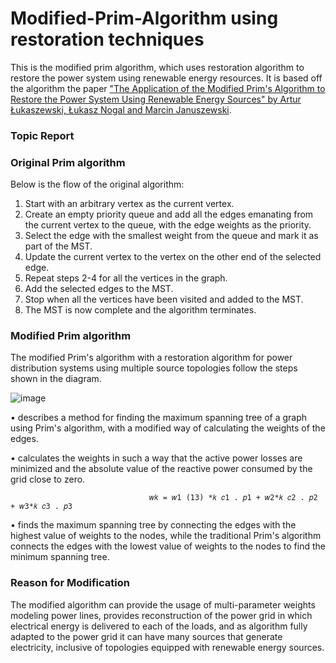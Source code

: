 # Modified-Prim-Algorithm using restoration techniques

This is the modified prim algorithm, which uses restoration algorithm to restore the power system using renewable energy resources. It is based off the algorithm the paper [&#34;The Application of the Modified Prim&#39;s Algorithm to Restore the Power System Using Renewable Energy Sources&#34; by Artur Łukaszewski, Łukasz Nogal and Marcin Januszewski](https://doi.org/10.3390/sym14051012). 

### Topic Report

### Original Prim algorithm

Below is the flow of the original algorithm:

1. Start with an arbitrary vertex as the current vertex.
2. Create an empty priority queue and add all the edges emanating from the current vertex to the queue, with the edge weights as the priority.
3. Select the edge with the smallest weight from the queue and mark it as part of the MST.
4. Update the current vertex to the vertex on the other end of the selected edge.
5. Repeat steps 2-4 for all the vertices in the graph.
6. Add the selected edges to the MST.
7. Stop when all the vertices have been visited and added to the MST.
8. The MST is now complete and the algorithm terminates.

### Modified Prim algorithm
The modified Prim's algorithm with a restoration algorithm for power distribution systems using multiple source topologies follow the steps shown in the diagram. 

![image](https://user-images.githubusercontent.com/65055268/216766011-d67eed54-6809-44ff-95aa-64de0a42f4aa.png)

• describes a method for finding the maximum spanning tree of a graph using Prim's algorithm, with a modified way of calculating the weights of the edges. 

• calculates the weights in such a way that the active power losses are minimized and the absolute value of the reactive power consumed by the grid close to zero. 

                                   𝑤𝑘 = 𝑤1 (13) *𝑘 𝑐1 . 𝑝1 + 𝑤2*𝑘 𝑐2 . 𝑝2 + 𝑤3*𝑘 𝑐3 . 𝑝3

• finds the maximum spanning tree by connecting the edges with the highest value of weights to the nodes, while the traditional Prim's algorithm connects the edges with
the lowest value of weights to the nodes to find the minimum spanning tree.

### Reason for Modification
The modified algorithm can provide the usage of multi-parameter weights modeling power lines, provides reconstruction of the power grid in which electrical energy is delivered to each of the loads, and as algorithm fully adapted to the power grid it can have many sources that generate electricity, inclusive of topologies equipped with renewable energy sources. 
